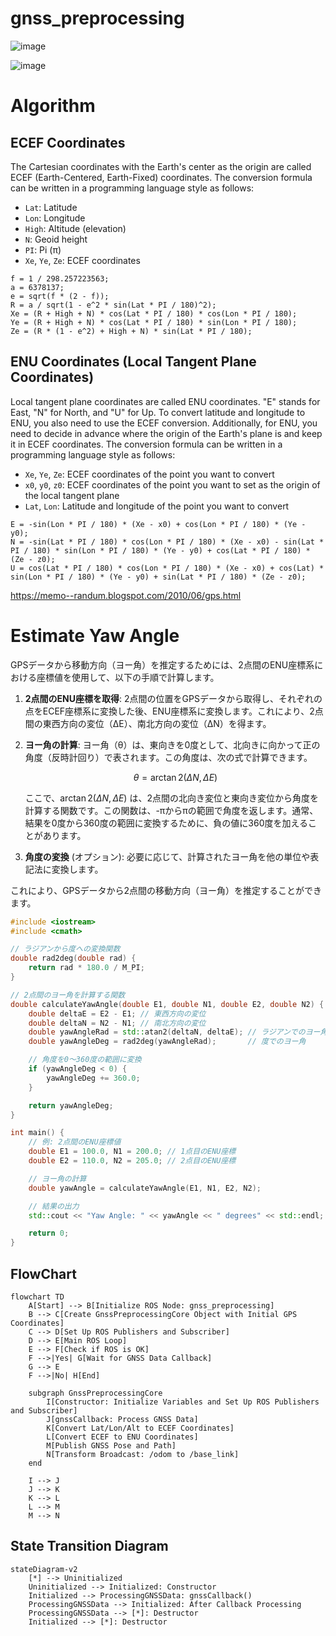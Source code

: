 # gnss_preprocessing

![image](https://github.com/Arcanain/gnss_preprocessing/assets/52307432/4c48a288-4dc6-44d8-b03e-6482577bbfa8)

![image](https://github.com/Arcanain/gnss_preprocessing/assets/52307432/33e85a3d-7d6e-4d6e-bf28-0ee3e07f4d26)

# Algorithm

## ECEF Coordinates

The Cartesian coordinates with the Earth's center as the origin are called ECEF (Earth-Centered, Earth-Fixed) coordinates. The conversion formula can be written in a programming language style as follows:

- `Lat`: Latitude
- `Lon`: Longitude
- `High`: Altitude (elevation)
- `N`: Geoid height
- `PI`: Pi (π)
- `Xe`, `Ye`, `Ze`: ECEF coordinates

```plaintext
f = 1 / 298.257223563;
a = 6378137;
e = sqrt(f * (2 - f));
R = a / sqrt(1 - e^2 * sin(Lat * PI / 180)^2);
Xe = (R + High + N) * cos(Lat * PI / 180) * cos(Lon * PI / 180);
Ye = (R + High + N) * cos(Lat * PI / 180) * sin(Lon * PI / 180);
Ze = (R * (1 - e^2) + High + N) * sin(Lat * PI / 180);
```

## ENU Coordinates (Local Tangent Plane Coordinates)

Local tangent plane coordinates are called ENU coordinates. "E" stands for East, "N" for North, and "U" for Up. To convert latitude and longitude to ENU, you also need to use the ECEF conversion. Additionally, for ENU, you need to decide in advance where the origin of the Earth's plane is and keep it in ECEF coordinates. The conversion formula can be written in a programming language style as follows:

- `Xe`, `Ye`, `Ze`: ECEF coordinates of the point you want to convert
- `x0`, `y0`, `z0`: ECEF coordinates of the point you want to set as the origin of the local tangent plane
- `Lat`, `Lon`: Latitude and longitude of the point you want to convert

```plaintext
E = -sin(Lon * PI / 180) * (Xe - x0) + cos(Lon * PI / 180) * (Ye - y0);
N = -sin(Lat * PI / 180) * cos(Lon * PI / 180) * (Xe - x0) - sin(Lat * PI / 180) * sin(Lon * PI / 180) * (Ye - y0) + cos(Lat * PI / 180) * (Ze - z0);
U = cos(Lat * PI / 180) * cos(Lon * PI / 180) * (Xe - x0) + cos(Lat) * sin(Lon * PI / 180) * (Ye - y0) + sin(Lat * PI / 180) * (Ze - z0);
```

https://memo--randum.blogspot.com/2010/06/gps.html

# Estimate Yaw Angle

GPSデータから移動方向（ヨー角）を推定するためには、2点間のENU座標系における座標値を使用して、以下の手順で計算します。

1. **2点間のENU座標を取得**: 2点間の位置をGPSデータから取得し、それぞれの点をECEF座標系に変換した後、ENU座標系に変換します。これにより、2点間の東西方向の変位（ΔE）、南北方向の変位（ΔN）を得ます。

2. **ヨー角の計算**: ヨー角（θ）は、東向きを0度として、北向きに向かって正の角度（反時計回り）で表されます。この角度は、次の式で計算できます。

   $$
   \theta = \arctan2(\Delta N, \Delta E)
   $$

   ここで、$\arctan2(\Delta N, \Delta E)$ は、2点間の北向き変位と東向き変位から角度を計算する関数です。この関数は、-πからπの範囲で角度を返します。通常、結果を0度から360度の範囲に変換するために、負の値に360度を加えることがあります。

3. **角度の変換** (オプション): 必要に応じて、計算されたヨー角を他の単位や表記法に変換します。

これにより、GPSデータから2点間の移動方向（ヨー角）を推定することができます。

```cpp
#include <iostream>
#include <cmath>

// ラジアンから度への変換関数
double rad2deg(double rad) {
    return rad * 180.0 / M_PI;
}

// 2点間のヨー角を計算する関数
double calculateYawAngle(double E1, double N1, double E2, double N2) {
    double deltaE = E2 - E1; // 東西方向の変位
    double deltaN = N2 - N1; // 南北方向の変位
    double yawAngleRad = std::atan2(deltaN, deltaE); // ラジアンでのヨー角
    double yawAngleDeg = rad2deg(yawAngleRad);       // 度でのヨー角

    // 角度を0～360度の範囲に変換
    if (yawAngleDeg < 0) {
        yawAngleDeg += 360.0;
    }

    return yawAngleDeg;
}

int main() {
    // 例: 2点間のENU座標値
    double E1 = 100.0, N1 = 200.0; // 1点目のENU座標
    double E2 = 110.0, N2 = 205.0; // 2点目のENU座標

    // ヨー角の計算
    double yawAngle = calculateYawAngle(E1, N1, E2, N2);

    // 結果の出力
    std::cout << "Yaw Angle: " << yawAngle << " degrees" << std::endl;

    return 0;
}
```

## FlowChart

```mermaid
flowchart TD
    A[Start] --> B[Initialize ROS Node: gnss_preprocessing]
    B --> C[Create GnssPreprocessingCore Object with Initial GPS Coordinates]
    C --> D[Set Up ROS Publishers and Subscriber]
    D --> E[Main ROS Loop]
    E --> F[Check if ROS is OK]
    F -->|Yes| G[Wait for GNSS Data Callback]
    G --> E
    F -->|No| H[End]

    subgraph GnssPreprocessingCore
        I[Constructor: Initialize Variables and Set Up ROS Publishers and Subscriber]
        J[gnssCallback: Process GNSS Data]
        K[Convert Lat/Lon/Alt to ECEF Coordinates]
        L[Convert ECEF to ENU Coordinates]
        M[Publish GNSS Pose and Path]
        N[Transform Broadcast: /odom to /base_link]
    end

    I --> J
    J --> K
    K --> L
    L --> M
    M --> N

```

## State Transition Diagram

```mermaid
stateDiagram-v2
    [*] --> Uninitialized
    Uninitialized --> Initialized: Constructor
    Initialized --> ProcessingGNSSData: gnssCallback()
    ProcessingGNSSData --> Initialized: After Callback Processing
    ProcessingGNSSData --> [*]: Destructor
    Initialized --> [*]: Destructor
```
